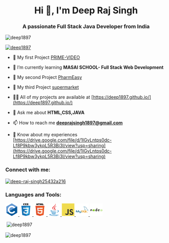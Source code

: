 

<!---
Deep1897/Deep1897 is a ✨ special ✨ repository because its `README.md` (this file) appears on your GitHub profile.
You can click the Preview link to take a look at your changes.
--->
<!--- <h1 align="center"> Hi, 👋I am Deep Raj Singh</h1>
<h3 align="center">Full Stack Java Developer</h>
<h5 align="center"> I am passionate about programmin, solving problem and creating a pleasent software</h5>
<p align left> <img style="width:200px;height:200px" src="https://thumbs.dreamstime.com/b/programmer-work-web-development-computer-concept-coding-programming-scripts-software-developer-cartoon-flat-210251059.jpg"/></p> --->

<h1 align="center">Hi 👋, I'm Deep Raj Singh</h1>
<h3 align="center">A passionate Full Stack Java Developer from India</h3>

<p align="left"> <img src="https://komarev.com/ghpvc/?username=deep1897&label=Profile%20views&color=0e75b6&style=flat" alt="deep1897" /> </p>

<p align="left"> <a href="https://github.com/ryo-ma/github-profile-trophy"><img src="https://github-profile-trophy.vercel.app/?username=deep1897" alt="deep1897" /></a> </p>

- 🔭 My first Project [PRIME-VIDEO](https://github.com/Deep1897/PRIME-VIDEO)

- 🌱 I’m currently learning **MASAI SCHOOL- Full Stack Web Development**

- 🔭 My second Project [PharmEasy](https://github.com/basilaslam/PharmEasy-Clone)

- 🤝 My third Project [supermarket](https://github.com/Deep1897/supermarket)

- 👨‍💻 All of my projects are available at [https://deep1897.github.io/](https://deep1897.github.io/)

- 💬 Ask me about **HTML,CSS,JAVA**

- 📫 How to reach me **deeprajsingh1897@gmail.com**

- 📄 Know about my experiences [https://drive.google.com/file/d/1IGvLntps0dc-Lf8P9kbw3ykpL5R3Bi3I/view?usp=sharing](https://drive.google.com/file/d/1IGvLntps0dc-Lf8P9kbw3ykpL5R3Bi3I/view?usp=sharing)

<h3 align="left">Connect with me:</h3>
<p align="left">
<a href="https://linkedin.com/in/deep-raj-singh25432a216" target="blank"><img align="center" src="https://raw.githubusercontent.com/rahuldkjain/github-profile-readme-generator/master/src/images/icons/Social/linked-in-alt.svg" alt="deep-raj-singh25432a216" height="30" width="40" /></a>
</p>

<h3 align="left">Languages and Tools:</h3>
<p align="left"> <a href="https://www.cprogramming.com/" target="_blank" rel="noreferrer"> <img src="https://raw.githubusercontent.com/devicons/devicon/master/icons/c/c-original.svg" alt="c" width="40" height="40"/> </a> <a href="https://www.w3schools.com/css/" target="_blank" rel="noreferrer"> <img src="https://raw.githubusercontent.com/devicons/devicon/master/icons/css3/css3-original-wordmark.svg" alt="css3" width="40" height="40"/> </a> <a href="https://www.w3.org/html/" target="_blank" rel="noreferrer"> <img src="https://raw.githubusercontent.com/devicons/devicon/master/icons/html5/html5-original-wordmark.svg" alt="html5" width="40" height="40"/> </a> <a href="https://www.java.com" target="_blank" rel="noreferrer"> <img src="https://raw.githubusercontent.com/devicons/devicon/master/icons/java/java-original.svg" alt="java" width="40" height="40"/> </a> <a href="https://developer.mozilla.org/en-US/docs/Web/JavaScript" target="_blank" rel="noreferrer"> <img src="https://raw.githubusercontent.com/devicons/devicon/master/icons/javascript/javascript-original.svg" alt="javascript" width="40" height="40"/> </a> <a href="https://www.mysql.com/" target="_blank" rel="noreferrer"> <img src="https://raw.githubusercontent.com/devicons/devicon/master/icons/mysql/mysql-original-wordmark.svg" alt="mysql" width="40" height="40"/> </a> <a href="https://nodejs.org" target="_blank" rel="noreferrer"> <img src="https://raw.githubusercontent.com/devicons/devicon/master/icons/nodejs/nodejs-original-wordmark.svg" alt="nodejs" width="40" height="40"/> </a> </p>

<p>&nbsp;<img align="center" src="https://github-readme-stats.vercel.app/api?username=deep1897&show_icons=true&locale=en" alt="deep1897" /></p>

<p><img align="center" src="https://github-readme-streak-stats.herokuapp.com/?user=deep1897&" alt="deep1897" /></p>
